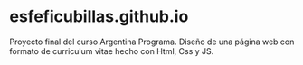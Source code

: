 # esfeficubillas.github.io
Proyecto final del curso Argentina Programa. Diseño de una página web con formato de curriculum vitae hecho con Html, Css y JS.

